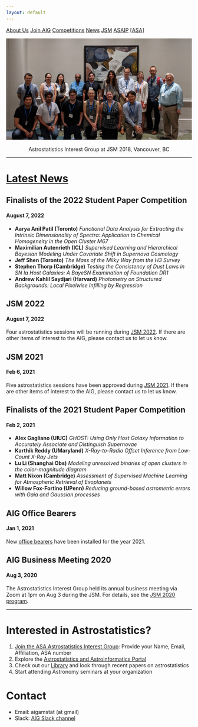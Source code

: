 ```yaml
---
layout: default
---
```




<a href="./about_us.html" class="btn">About Us</a>
<a href="./join.html" class="btn">Join AIG</a>
<a href="./competition/" class="btn">Competitions</a>
<a href="./news.html" class="btn">News</a>
<a href="./jsm2022/index.html" class="btn">JSM</a>
<a href="./ASAIP/index.html" class="btn">ASAIP</a>
<a href="https://www.amstat.org" class="btn">[ASA]</a>

![AIG @JSM 2018](./images/jsm_astrostat_meeting.jpg)
<p style="text-align: center;">Astrostatistics Interest Group at JSM 2018, Vancouver, BC </p>


---
# [Latest News](./news.html)

## Finalists of the 2022 Student Paper Competition
#### August 7, 2022
- **Aarya Anil Patil (Toronto)** *Functional Data Analysis for Extracting the Intrinsic Dimensionality of Spectra: Application to Chemical Homogeneity in the Open Cluster M67*
- **Maximilian Autenrieth (ICL)** *Supervised Learning and Hierarchical Bayesian Modeling Under Covariate Shift in Supernova Cosmology*
- **Jeff Shen (Toronto)** *The Mass of the Milky Way from the H3 Survey*
- **Stephen Thorp (Cambridge)** *Testing the Consistency of Dust Laws in SN Ia Host Galaxies: A BayeSN Examination of Foundation DR1*
- **Andrew Kahlil Saydjari (Harvard)** *Photometry on Structured Backgrounds: Local Pixelwise Infilling by Regression*

## JSM 2022
#### August 7, 2022
Four astrostatistics sessions will be running during [JSM 2022](./jsm2022/index.html). If there are other items of interest to the AIG, please contact us to let us know.

## JSM 2021
#### Feb 6, 2021
Five astrostatistics sessions have been approved during [JSM 2021](./jsm2021/index.html).  If there are other items of interest to the AIG, please contact us to let us know.

## Finalists of the 2021 Student Paper Competition
#### Feb 2, 2021
- **Alex Gagliano (UIUC)** *GHOST: Using Only Host Galaxy Information to Accurately Associate and Distinguish Supernovae*
- **Karthik Reddy (UMaryland)** *X-Ray-to-Radio Offset Inference from Low-Count X-Ray Jets*
- **Lu Li (Shanghai Obs)** *Modeling unresolved binaries of open clusters in the color-magnitude diagram*
- **Matt Nixon (Cambridge)** *Assessment of Supervised Machine Learning for Atmospheric Retrieval of Exoplanets*
- **Willow Fox-Fortino (UPenn)** *Reducing ground-based astrometric errors with Gaia and Gaussian processes*

## AIG Office Bearers
#### Jan 1, 2021
New [office bearers](./about_us.html#officers) have been installed for the year 2021.

## AIG Business Meeting 2020
#### Aug 3, 2020
The Astrostatistics Interest Group held its annual business meeting via Zoom at 1pm on Aug 3 during the JSM.  For details, see the [JSM 2020 program](./jsm2020/index.html#aig-business-meeting).

---

# Interested in Astrostatistics?

1. [Join the ASA Astrostatistics Interest Group](./join.html): Provide your Name, Email, Affiliation, ASA number 
2. Explore the [Astrostatistics and Astroinformatics Portal](https://asaip.psu.edu/)
3. Check out our [Library]() and look through recent papers on astrostatistics
4. Start attending Astronomy seminars at your organization

# Contact

- Email: aigamstat (at gmail)
- Slack: [AIG Slack channel](https://astrostatisti-dzq6013.slack.com/archives/C011GJMLLET)
